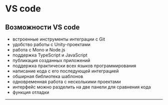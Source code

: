 # VS code
## Возможности VS code
- встроенные инструменты интеграции с Git
- удобство работы с Unity-проектами
- работа с Mono и Node.js
- поддержка TypeScript и JavaScript
- публикация созданных приложений
- поддержка практически всех языков программирования
- написание кода с его последующей интеграцией
- обширная библиотека шаблонов
- одновременная работа с несколькими проектами
- интерфейс можно разделить на две панели для сравнения кода
- функция отладки
***

